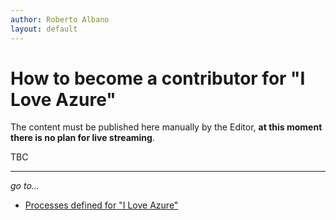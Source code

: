 ```yaml
---
author: Roberto Albano
layout: default
---
```


# How to become a contributor for "I Love Azure"

The content must be published here manually by the Editor, **at this moment there is no plan for live streaming**.

TBC

---
*go to...*

- [Processes defined for "I Love Azure"](..\..\Processes.md)
